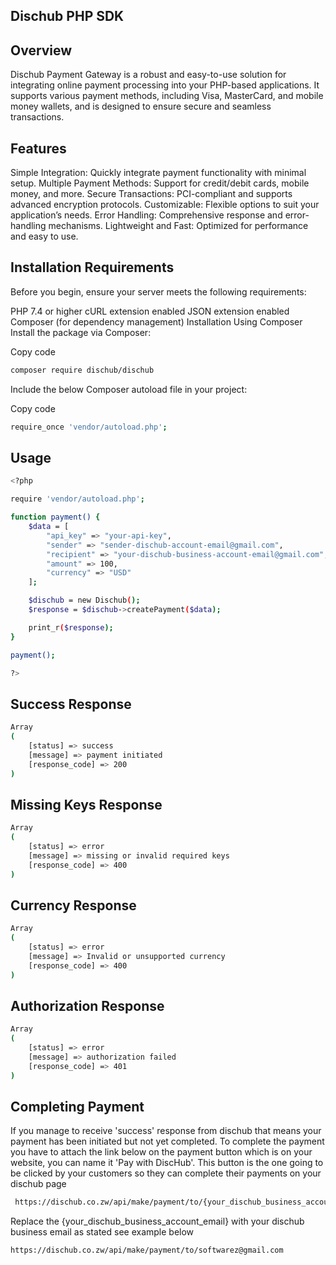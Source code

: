 ## Dischub PHP SDK

## Overview 

Dischub Payment Gateway is a robust and easy-to-use solution for integrating online payment processing into your PHP-based applications. It supports various payment methods, including Visa, MasterCard, and mobile money wallets, and is designed to ensure secure and seamless transactions.

## Features

Simple Integration: Quickly integrate payment functionality with minimal setup.
Multiple Payment Methods: Support for credit/debit cards, mobile money, and more.
Secure Transactions: PCI-compliant and supports advanced encryption protocols.
Customizable: Flexible options to suit your application’s needs.
Error Handling: Comprehensive response and error-handling mechanisms.
Lightweight and Fast: Optimized for performance and easy to use.

## Installation Requirements
Before you begin, ensure your server meets the following requirements:

PHP 7.4 or higher
cURL extension enabled
JSON extension enabled
Composer (for dependency management)
Installation
Using Composer
Install the package via Composer:

Copy code
```bash
composer require dischub/dischub
```
Include the below Composer autoload file in your project:

Copy code
```bash
require_once 'vendor/autoload.php';
```

## Usage

```bash
<?php

require 'vendor/autoload.php';

function payment() {
    $data = [
        "api_key" => "your-api-key",
        "sender" => "sender-dischub-account-email@gmail.com",
        "recipient" => "your-dischub-business-account-email@gmail.com",
        "amount" => 100,
        "currency" => "USD"
    ];

    $dischub = new Dischub();
    $response = $dischub->createPayment($data);

    print_r($response);
}

payment();

?>

```

## Success Response

```bash
Array
(
    [status] => success
    [message] => payment initiated
    [response_code] => 200
)
```

## Missing Keys Response

```bash
Array
(
    [status] => error
    [message] => missing or invalid required keys
    [response_code] => 400
)
```

## Currency Response

```bash
Array
(
    [status] => error
    [message] => Invalid or unsupported currency
    [response_code] => 400
)
```

## Authorization Response

```bash
Array
(
    [status] => error
    [message] => authorization failed
    [response_code] => 401
)
```


## Completing Payment

If you manage to receive 'success' response from dischub that means your payment has been initiated but not yet completed. To complete the payment you have to attach the link below on the payment button which is on your website, you can name it 'Pay with DiscHub'. This button is the one going to be clicked by your customers so they can complete their payments on your dischub page

```bash
 https://dischub.co.zw/api/make/payment/to/{your_dischub_business_account_email}
```

Replace the {your_dischub_business_account_email} with your dischub business email as stated see example below

```bash
https://dischub.co.zw/api/make/payment/to/softwarez@gmail.com
```